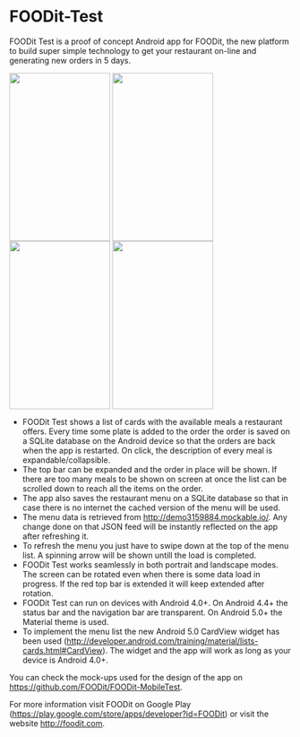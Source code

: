 FOODit-Test
===========

FOODit Test is a proof of concept Android app for FOODit, the new platform to build super simple technology to get your restaurant on-line and generating new orders in 5 days.








<img align="center" src="https://lh4.ggpht.com/9BHS5-tq6GtrxYpiHXwETGoeLY3ojy4zK6cey76koixcOGV_7yCJnmLpwEVwY5odqtQ" width="180px" height="300px" />
<img align="center" src="https://lh4.ggpht.com/OucAVVLLLv-yDU2JJfRk6wA7Ous1cwuc4YpfzcEyMypyKze4pcXScrSngdgBIqHnCA" width="180px" height="300px" />
<img align="center" src="https://lh5.ggpht.com/I9LQo-LMh1MMvhYIz4uopvsYUsB2_h6eUCO-QDJl4SGPA7uAjV9pV5y7myMDBG5ni8o" width="180px" height="300px" />
<img align="center" src="https://lh5.ggpht.com/Z7AsIA_l-Kym513cPCofZ3TkDrqTqsQYL8KBou6zrTr2-qrK2YZaXB7JDgdRhXasZ2A" width="180px" height="300px" />








- FOODit Test shows a list of cards with the available meals a restaurant offers. Every time some plate is added to the order the order is saved on a SQLite database on the Android device so that the orders are back when the app is restarted. On click, the description of every meal is expandable/collapsible.
- The top bar can be expanded and the order in place will be shown. If there are too many meals to be shown on screen at once the list can be scrolled down to reach all the items on the order.
- The app also saves the restaurant menu on a SQLite database so that in case there is no internet the cached version of the menu will be used.
- The menu data is retrieved from http://demo3159884.mockable.io/. Any change done on that JSON feed will be instantly reflected on the app after refreshing it.
- To refresh the menu you just have to swipe down at the top of the menu list. A spinning arrow will be shown untill the load is completed.
- FOODit Test works seamlessly in both portrait and landscape modes. The screen can be rotated even when there is some data load in progress. If the red top bar is extended it will keep extended after rotation.
- FOODit Test can run on devices with Android 4.0+. On Android 4.4+ the status bar and the navigation bar are transparent. On Android 5.0+ the Material theme is used.
- To implement the menu list the new Android 5.0 CardView widget has been used (http://developer.android.com/training/material/lists-cards.html#CardView). The widget and the app will work as long as your device is Android 4.0+.

You can check the mock-ups used for the design of the app on https://github.com/FOODit/FOODit-MobileTest.

For more information visit FOODit on Google Play (https://play.google.com/store/apps/developer?id=FOODit) or visit the website http://foodit.com.
